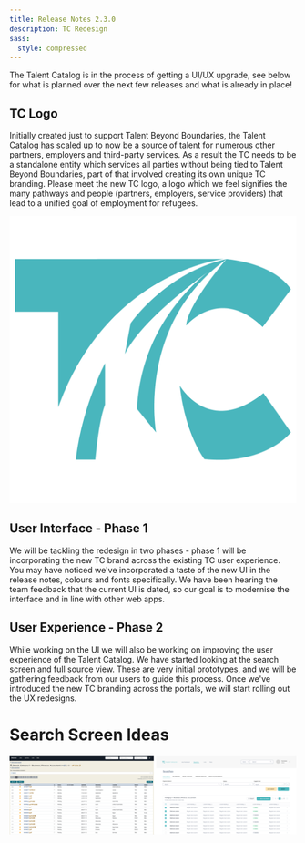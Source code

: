 ```yaml
---
title: Release Notes 2.3.0
description: TC Redesign
sass:
  style: compressed
---
```


The Talent Catalog is in the process of getting a UI/UX upgrade, see below for what is planned over the next few releases and what is already in place!

## TC Logo
Initially created just to support Talent Beyond Boundaries, the Talent Catalog has scaled up to now be a source of talent for 
numerous other partners, employers and third-party services. As a result the TC needs to be a standalone entity which 
services all parties without being tied to Talent Beyond Boundaries, part of that involved creating its own unique TC branding.
Please meet the new TC logo, a logo which we feel signifies the many pathways and people (partners, employers, service providers)
that lead to a unified goal of employment for refugees.
<div class="card-image-container-narrow">
  <img src="./../assets/images/v230/TCLogo.png" 
        alt="TC Logo" class="card-image">
</div>

## User Interface - Phase 1
We will be tackling the redesign in two phases - phase 1 will be incorporating the new TC brand across the existing TC 
user experience. You may have noticed we've incorporated a taste of the new UI in the release notes, colours and fonts 
specifically. We have been hearing the team feedback that the current UI is dated, so our goal is to modernise the 
interface and in line with other web apps.

## User Experience - Phase 2
While working on the UI we will also be working on improving the user experience of the Talent Catalog. 
We have started looking at the search screen and full source view. These are very initial prototypes, and we will be gathering feedback from our users to guide this process.
Once we've introduced the new TC branding across the portals, we will start rolling out the UX redesigns.

# Search Screen Ideas
<div class="card-image-container">
  <img src="./../assets/images/v230/SearchScreenRedesign.png" 
        alt="TC Logo" class="card-image">
</div>
